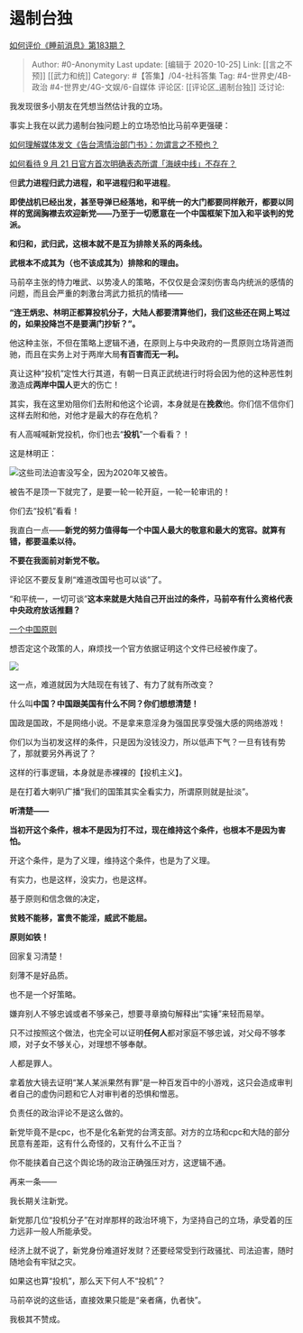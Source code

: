 # 遏制台独
[如何评价《睡前消息》第183期？](https://www.zhihu.com/question/426608411/answer/1535463489)

> Author: #0-Anonymity
> Last update: [编辑于 2020-10-25]
> Link: [[言之不预]] [[武力和统]]
> Category: #【答集】/04-社科答集
> Tag: #4-世界史/4B-政治 #4-世界史/4G-文娱/6-自媒体 
> 评论区: [[评论区_遏制台独]]
> 泛讨论:

我发现很多小朋友在凭想当然估计我的立场。

事实上我在以武力遏制台独问题上的立场恐怕比马前卒更强硬：

[如何理解媒体发文《告台湾情治部门书》：勿谓言之不预也？](https://www.zhihu.com/question/425718470/answer/1526834835)

[如何看待 9 月 21 日官方首次明确表态所谓「海峡中线」不存在？](https://www.zhihu.com/question/422314273/answer/1488075461)

但**武力进程归武力进程，和平进程归和平进程**。

**即使战机已经出发，甚至导弹已经落地，和平统一的大门都要同样敞开，都要以同样的宽阔胸襟去欢迎新党——乃至于一切愿意在一个中国框架下加入和平谈判的党派。**

**和归和，武归武，这根本就不是互为排除关系的两条线。**

**武根本不成其为（也不该成其为）排除和的理由。**

马前卒主张的恃力唯武、以势凌人的策略，不仅仅是会深刻伤害岛内统派的感情的问题，而且会严重的刺激台湾武力抵抗的情绪——

**“连王炳忠、林明正都算投机分子，大陆人都要清算他们，我们这些还在网上骂过的，如果投降岂不是要满门抄斩？”。**

他这种主张，不但在策略上逻辑不通，在原则上与中央政府的一贯原则立场背道而驰，而且在实务上对于两岸大局**有百害而无一利。**

真让这种“投机”定性大行其道，有朝一日真正武统进行时将会因为他的这种恶性刺激造成**两岸中国人**更大的伤亡！

其实，我在这里劝阻你们去附和他这个论调，本身就是在**挽救**他。你们信不信你们这样去附和他，对他才是最大的存在危机？

有人高喊喊新党投机，你们也去“**投机**”一个看看？！

这是林明正：

![](https://pic4.zhimg.com/50/v2-654ed50a102d5ffbdf2a0c2e83634c41_hd.jpg?source=1940ef5c)这些司法迫害没写全，因为2020年又被告。

被告不是顶一下就完了，是要一轮一轮开庭，一轮一轮审讯的！

你们去“投机”看看！

我直白一点——**新党的努力值得每一个中国人最大的敬意和最大的宽容。就算有错，都要温柔以待。**

**不要在我面前对新党不敬。**

评论区不要反复刷“难道改国号也可以谈”了。

“和平统一，一切可谈”**这本来就是大陆自己开出过的条件，马前卒有什么资格代表中央政府放话推翻？**

[一个中国原则](https://link.zhihu.com/?target=http%3A//www.gov.cn/test/2005-07/29/content_18293.htm)

想否定这个政策的人，麻烦找一个官方依据证明这个文件已经被作废了。

![](https://pic4.zhimg.com/50/v2-8bd587d741090296f9949391a65f8215_hd.jpg?source=1940ef5c)

这一点，难道就因为大陆现在有钱了、有力了就有所改变？

什么叫**中国？中国跟美国有什么不同？你们想想清楚！**

国政是国政，不是网络小说。不是拿来意淫身为强国民享受强大感的网络游戏！

你们以为当初发这样的条件，只是因为没钱没力，所以低声下气？一旦有钱有势了，那就要另外再说了？

这样的行事逻辑，本身就是赤裸裸的【投机主义】。

是在打着大喇叭广播“我们的国策其实全看实力，所谓原则就是扯淡”。

**听清楚——**

**当初开这个条件，根本不是因为打不过，现在维持这个条件，也根本不是因为害怕。**

开这个条件，是为了义理，维持这个条件，也是为了义理。

有实力，也是这样，没实力，也是这样。

基于原则和信念做的决定，

**贫贱不能移，富贵不能淫，威武不能屈。**

**原则如铁！**

回家复习清楚！

刻薄不是好品质。

也不是一个好策略。

嫌弃别人不够忠诚或者不够亲己，想要寻章摘句解释出“实锤”来轻而易举。

只不过按照这个做法，也完全可以证明**任何人**都对家庭不够忠诚，对父母不够孝顺，对子女不够关心，对理想不够奉献。

人都是罪人。

拿着放大镜去证明“某人某派果然有罪”是一种百发百中的小游戏，这只会造成审判者自己的虚伪问题和它人对审判者的恐惧和憎恶。

负责任的政治评论不是这么做的。

新党毕竟不是cpc，也不是化名新党的台湾支部。对方的立场和cpc和大陆的部分民意有差距，这有什么奇怪的，又有什么不正当？

你不能挟着自己这个舆论场的政治正确强压对方，这逻辑不通。

再来一条——

我长期关注新党。

新党那几位“投机分子”在对岸那样的政治环境下，为坚持自己的立场，承受着的压力远非一般人所能承受。

经济上就不说了，新党身份难道好发财？还要经常受到行政骚扰、司法迫害，随时随地会有牢狱之灾。

如果这也算“投机”，那么天下何人不“投机”？

马前卒说的这些话，直接效果只能是“亲者痛，仇者快”。

我极其不赞成。

